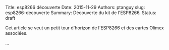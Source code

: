 Title: esp8266 découverte
Date: 2015-11-29
Authors: ptanguy
slug: esp8266-decouverte
Summary: Découverte du kit de l'ESP8266.
Status: draft

Cet article se veut un petit tour d'horizon de l'ESP8266 et des cartes Olimex associées.

...
